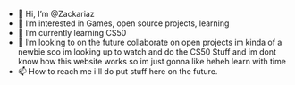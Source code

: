 - 👋 Hi, I’m @Zackariaz
- 👀 I’m interested in Games, open source projects, learning
- 🌱 I’m currently learning CS50
- 💞️ I’m looking to on the future collaborate on open projects im kinda of a newbie soo im looking up to watch and do the CS50 Stuff and im dont know how this website works so im just gonna like heheh learn with time
- 📫 How to reach me i'll do put stuff here on the future.

<!---
Zackariaz/Zackariaz is a ✨ special ✨ repository because its `README.md` (this file) appears on your GitHub profile.
You can click the Preview link to take a look at your changes.
--->
